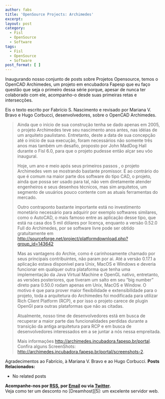 ```yaml
---
author: fabs
title: 'OpenSource Projects: Archimedes'
excerpt:
layout: post
category:
  - Fisl
  - OpenSource
  - Software
tags:
  - Fisl
  - OpenSource
  - Software
post_format: [ ]
---
```

Inaugurando nosso conjunto de posts sobre Projetos Opensource, temos o OpenCAD Archimedes, um projeto em encubadora Fapesp que eu faço questão que seja o primeiro dessa série porque, apesar de nunca ter colaborado com ele, acompanho-o desde suas primeiras retas e intersecções.

Eis o texto escrito por Fabrício S. Nascimento e revisado por Mariana V. Bravo e Hugo Corbucci, desenvolvedores, sobre o OpenCAD Archimedes.

> Ainda que o início de sua construção tenha se dado apenas em 2005, o projeto Archimedes teve seu nascimento anos antes, nas idéias de um arquiteto paulistano. Entretanto, deste a data de sua concepção até o início de sua execução, foram necessários não somente três anos mas também um desafio, proposto por John MadDog Hall durante o Fisl 6.0, para que o projeto pudesse então alçar seu vôo inaugural.
> 
> Hoje, um ano e meio após seus primeiros passos , o projeto Archimedes vem se mostrando bastante promissor. E ao contrário do que é comum na maior parte dos software do tipo CAD, o projeto, ainda que possa ser usado para tal, não vem diretamente atender engenheiros e seus desenhos técnicos, mas sim arquitetos, um segmento de usuários pouco contente com as atuais ferramentas do mercado.
> 
> Outro contraponto bastante importante está no investimento monetário necessário para adquirir por exemplo softwares similares, como o AutoCAD, o mais famoso entre as aplicação desse tipo, que está na casa dos 5 mil dólares por licença, enquanto a versão 0.52.0 Full do Archimedes, por se software livre pode ser obtido gratuitamente em <http://sourceforge.net/project/platformdownload.php?group_id=143642>
> 
> Mas as vantagens do Archie, como é carinhosamente chamado por seus principais contribuintes, não param por ai. Até a versão 0.17.1 a aplicação estava disponível para Unix, MacOS e Windows e deveria funcionar em qualquer outra plataforma que tenha uma implementação da Java Virtual Machine e OpenGL nativo, entretanto, as versões posteriores, que tiveram um salto em seu “big number” direto para 0.50.0 rodam apenas em Unix, MacOS e Window. O motivo é que para prover maior flexibilidade e extensibilidade para o projeto, toda a arquitetura do Archimedes foi modificada para utilizar Rich Client Platform (RCP), e por isso o projeto carece de plugin OpenGl para outras plataformas que não as citadas.
> 
> Atualmente, nosso time de desenvolvedores está em busca de recuperar a maior parte das funcionalidades perdidas durante a transição da antiga arquitetura para RCP e em busca de desenvolvedores interessados em a se juntar a nós nessa empreitada.
> 
> Mais informações <http://archimedes.incubadora.fapesp.br/portal>.  
> Confira alguns ScreenShots: <http://archimedes.incubadora.fapesp.br/portal/screenshots-2>.

Agradecimentos ao Fabrício, à Mariana V. Bravo e ao Hugo Corbucci. 
**Posts Relacionados:** 
*   No related posts









**Acompanhe-nos por [ RSS][2], por [Email][3] ou via [Twitter][4].**  
Veja como ter um desconto no [Dreamhost][5]: um excelente servidor web.

 [1]: https://twitter.com/share
 [2]: http://feeds.feedburner.com/VidaGeek
 [3]: http://feedburner.google.com/fb/a/mailverify?uri=VidaGeek&loc=pt_BR
 [4]: http://twitter.com/blogvidageek

